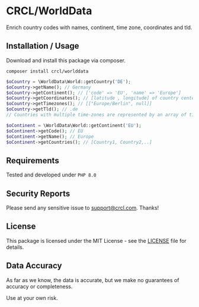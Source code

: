 CRCL/WorldData
=========

Enrich country codes with names, continent, time zone, coordinates and tld.

Installation / Usage
--------------------

Download and install this package via composer.

`composer install crcl/worlddata`

```php
$oCountry = \WorldData\World::getCountry('DE');
$oCountry->getName(); // Germany
$oCountry->getContinent(); // ['code' => 'EU', 'name' => 'Europe']
$oCountry->getCoordinates(); // [latitude , longitude] of country center
$oCountry->getTimezones(); // [["Europe/Berlin", null]]
$oCountry->getTld(); // .de
// Countries with multiple time-zones are represented by an array of time-zone name and time-zone longitude pairs.

$oContinent = \WorldData\World::getContinent('EU');
$oContinent->getCode(); // EU
$oContinent->getName(); // Europe
$oContinent->getCountries(); // [Country1, Country2,..]
```

Requirements
------------

Tested and developed under `PHP 8.0`

Security Reports
----------------

Please send any sensitive issue to [support@crcl.com](mailto:support@crcl.com). Thanks!

License
-------

This package is licensed under the MIT License - see the [LICENSE](LICENSE) file for details.

Data Accuracy
-------------

As far as we know, the data is accurate, but we make no guarantees of accuracy or completeness.

Use at your own risk.
